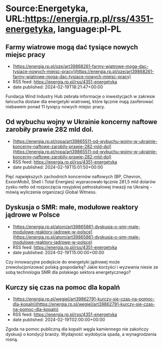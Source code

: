 # Source:Energetyka, URL:https://energia.rp.pl/rss/4351-energetyka, language:pl-PL

## Farmy wiatrowe mogą dać tysiące nowych miejsc pracy
 - [https://energia.rp.pl/oze/art39868261-farmy-wiatrowe-moga-dac-tysiace-nowych-miejsc-pracy](https://energia.rp.pl/oze/art39868261-farmy-wiatrowe-moga-dac-tysiace-nowych-miejsc-pracy)
 - RSS feed: https://energia.rp.pl/rss/4351-energetyka
 - date published: 2024-02-19T18:21:47+00:00

Fundacja Wind Industry Hub zebrała informacje o inwestycjach w zakresie łańcucha dostaw dla energetyki wiatrowej, które łącznie mają zaoferować niebawem ponad 11 tysięcy nowych miejsc pracy.

## Od wybuchu wojny w Ukrainie koncerny naftowe zarobiły prawie 282 mld dol.
 - [https://energia.rp.pl/ropa/art39865511-od-wybuchu-wojny-w-ukrainie-koncerny-naftowe-zarobily-prawie-282-mld-dol](https://energia.rp.pl/ropa/art39865511-od-wybuchu-wojny-w-ukrainie-koncerny-naftowe-zarobily-prawie-282-mld-dol)
 - RSS feed: https://energia.rp.pl/rss/4351-energetyka
 - date published: 2024-02-19T15:01:50+00:00

Pięć największych zachodnich koncernów naftowych (BP, Chevron, ExxonMobil, Shell i Total Energies) wypracowało łącznie 281,5 mld dolarów zysku netto od rozpoczęcia rosyjskiej pełnoskalowej inwazji na Ukrainę - mówią wyliczenia organizacji Global Witness.

## Dyskusja o SMR: małe, modułowe reaktory jądrowe w Polsce
 - [https://energia.rp.pl/atom/art39865861-dyskusja-o-smr-male-modulowe-reaktory-jadrowe-w-polsce](https://energia.rp.pl/atom/art39865861-dyskusja-o-smr-male-modulowe-reaktory-jadrowe-w-polsce)
 - RSS feed: https://energia.rp.pl/rss/4351-energetyka
 - date published: 2024-02-19T15:00:00+00:00

Czy innowacyjne podejście do energetyki jądrowej może zrewolucjonizować polską gospodarkę? Jakie korzyści i wyzwania niesie ze sobą technologia SMR dla polskiego sektora energetycznego?

## Kurczy się czas na pomoc dla kopalń
 - [https://energia.rp.pl/wegiel/art39862791-kurczy-sie-czas-na-pomoc-dla-kopaln](https://energia.rp.pl/wegiel/art39862791-kurczy-sie-czas-na-pomoc-dla-kopaln)
 - RSS feed: https://energia.rp.pl/rss/4351-energetyka
 - date published: 2024-02-19T02:00:00+00:00

Zgoda na pomoc publiczną dla kopalń węgla kamiennego nie zakończy dyskusji o kondycji branży. Wydajność wydobycia spada, a wynagrodzenia rosną.

